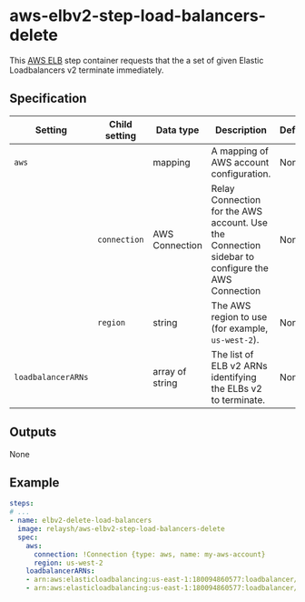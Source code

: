 # aws-elbv2-step-load-balancers-delete

This [AWS ELB](https://aws.amazon.com/elasticloadbalancing/) step container requests that the a
set of given Elastic Loadbalancers v2 terminate immediately.

## Specification

| Setting | Child setting | Data type | Description | Default | Required |
|---------|---------------|-----------|-------------|---------|----------|
| `aws` || mapping | A mapping of AWS account configuration. | None | True |
|| `connection` | AWS Connection | Relay Connection for the AWS account. Use the Connection sidebar to configure the AWS Connection | None | True |
|| `region` | string | The AWS region to use (for example, `us-west-2`). | None | True |
| `loadbalancerARNs` || array of string | The list of ELB v2 ARNs identifying the ELBs v2 to terminate. | None | True |

## Outputs 
None 

## Example

```yaml
steps:
# ...
- name: elbv2-delete-load-balancers
  image: relaysh/aws-elbv2-step-load-balancers-delete
  spec:
    aws:
      connection: !Connection {type: aws, name: my-aws-account}
      region: us-west-2
    loadbalancerARNs:
    - arn:aws:elasticloadbalancing:us-east-1:180094860577:loadbalancer/app/kenaz-test/4e5c69e984318b23
    - arn:aws:elasticloadbalancing:us-east-1:180094860577:loadbalancer/app/kenaz-test2/008a1097171fa823
```
